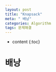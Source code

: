 ```yaml
---
layout: post
title: "Knapsack"
meta: " 배낭"
categories: Algorithm
tags: 문제해결
---
```




* content
{:toc}
# 배낭


